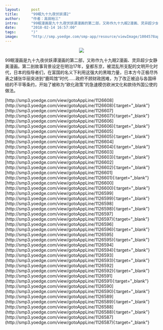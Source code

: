 ```yaml
---
layout:     post
title:      "99眠九十九夜伏妖谭2"
author:     "作者：高田裕三"
intro:      "99眠漫画是九十九夜伏妖谭漫画的第二部，又称作九十九眠2漫画、灵异超少女静美漫画。第二剖故事背景设定在明治17年，皇都东京，被混乱所支配的文明开化时代，日本的指导者们，在富国的名义下利用这强大的黑暗力量，日本方今正极尽外表之铺张华丽突进到“鹿鸣馆”时代……政府不顾财政困难，为了改正被迫与各国缔结的不平等条约，开始了被称为“欧化政策”的急速模仿欧洲文化和款待外国公使的做法。"
date:       "2018-02-14 16:57:00"
tags:       ")"
image:      "http://smp.yoedge.com/smp-app/resource/viewImage/1004578appline.png"
---
```

<div style="text-align: center">
<p><img src="http://smp.yoedge.com/smp-app/resource/viewImage/1004578appline.png"/></p>
</div>
<p class="post-meta">
<span>99眠漫画是九十九夜伏妖谭漫画的第二部，又称作九十九眠2漫画、灵异超少女静美漫画。第二剖故事背景设定在明治17年，皇都东京，被混乱所支配的文明开化时代，日本的指导者们，在富国的名义下利用这强大的黑暗力量，日本方今正极尽外表之铺张华丽突进到“鹿鸣馆”时代……政府不顾财政困难，为了改正被迫与各国缔结的不平等条约，开始了被称为“欧化政策”的急速模仿欧洲文化和款待外国公使的做法。</span>
</p>
[http://smp3.yoedge.com/view/gotoAppLine/1126608](http://smp3.yoedge.com/view/gotoAppLine/1126608){:target="_blank"}
[http://smp3.yoedge.com/view/gotoAppLine/1126607](http://smp3.yoedge.com/view/gotoAppLine/1126607){:target="_blank"}
[http://smp3.yoedge.com/view/gotoAppLine/1126606](http://smp3.yoedge.com/view/gotoAppLine/1126606){:target="_blank"}
[http://smp3.yoedge.com/view/gotoAppLine/1126605](http://smp3.yoedge.com/view/gotoAppLine/1126605){:target="_blank"}
[http://smp3.yoedge.com/view/gotoAppLine/1126604](http://smp3.yoedge.com/view/gotoAppLine/1126604){:target="_blank"}
[http://smp3.yoedge.com/view/gotoAppLine/1126603](http://smp3.yoedge.com/view/gotoAppLine/1126603){:target="_blank"}
[http://smp3.yoedge.com/view/gotoAppLine/1126602](http://smp3.yoedge.com/view/gotoAppLine/1126602){:target="_blank"}
[http://smp3.yoedge.com/view/gotoAppLine/1126601](http://smp3.yoedge.com/view/gotoAppLine/1126601){:target="_blank"}
[http://smp3.yoedge.com/view/gotoAppLine/1126600](http://smp3.yoedge.com/view/gotoAppLine/1126600){:target="_blank"}
[http://smp3.yoedge.com/view/gotoAppLine/1126599](http://smp3.yoedge.com/view/gotoAppLine/1126599){:target="_blank"}
[http://smp3.yoedge.com/view/gotoAppLine/1126598](http://smp3.yoedge.com/view/gotoAppLine/1126598){:target="_blank"}
[http://smp3.yoedge.com/view/gotoAppLine/1126597](http://smp3.yoedge.com/view/gotoAppLine/1126597){:target="_blank"}
[http://smp3.yoedge.com/view/gotoAppLine/1126596](http://smp3.yoedge.com/view/gotoAppLine/1126596){:target="_blank"}
[http://smp3.yoedge.com/view/gotoAppLine/1126595](http://smp3.yoedge.com/view/gotoAppLine/1126595){:target="_blank"}
[http://smp3.yoedge.com/view/gotoAppLine/1126594](http://smp3.yoedge.com/view/gotoAppLine/1126594){:target="_blank"}
[http://smp3.yoedge.com/view/gotoAppLine/1126593](http://smp3.yoedge.com/view/gotoAppLine/1126593){:target="_blank"}
[http://smp3.yoedge.com/view/gotoAppLine/1126592](http://smp3.yoedge.com/view/gotoAppLine/1126592){:target="_blank"}
[http://smp3.yoedge.com/view/gotoAppLine/1126591](http://smp3.yoedge.com/view/gotoAppLine/1126591){:target="_blank"}
[http://smp3.yoedge.com/view/gotoAppLine/1126590](http://smp3.yoedge.com/view/gotoAppLine/1126590){:target="_blank"}
[http://smp3.yoedge.com/view/gotoAppLine/1126589](http://smp3.yoedge.com/view/gotoAppLine/1126589){:target="_blank"}
[http://smp3.yoedge.com/view/gotoAppLine/1126588](http://smp3.yoedge.com/view/gotoAppLine/1126588){:target="_blank"}
[http://smp3.yoedge.com/view/gotoAppLine/1126587](http://smp3.yoedge.com/view/gotoAppLine/1126587){:target="_blank"}


